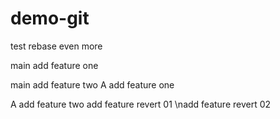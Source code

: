 # demo-git

test rebase even more

main add feature one

main add feature two
A add feature one

A add feature two
add feature revert 01
\nadd feature revert 02
